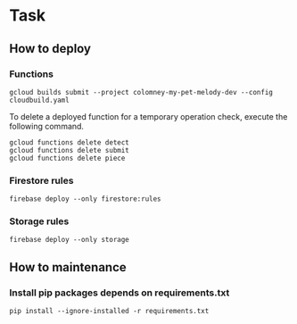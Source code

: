 # Task

## How to deploy

### Functions

```shell
gcloud builds submit --project colomney-my-pet-melody-dev --config cloudbuild.yaml
```

To delete a deployed function for a temporary operation check, execute the following command.

```shell
gcloud functions delete detect
gcloud functions delete submit
gcloud functions delete piece
```

### Firestore rules

```shell
firebase deploy --only firestore:rules
```

### Storage rules

```shell
firebase deploy --only storage
```

## How to maintenance

### Install pip packages depends on requirements.txt

```shell
pip install --ignore-installed -r requirements.txt
```
